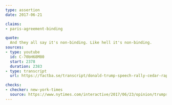 ```yaml
---
type: assertion
date: 2017-06-21

claims:
- paris-agreement-binding

quote:
  And they all say it's non-binding. Like hell it's non-binding.
sources:
- type: youtube
  id: C-70bH68M80
  start: 2378
  duration: 2383
- type: transcript
  url: https://factba.se/transcript/donald-trump-speech-rally-cedar-rapids-iowa-june-21-2017

checks:
- checker: new-york-times
  source: https://www.nytimes.com/interactive/2017/06/23/opinion/trumps-lies.html
---
```


